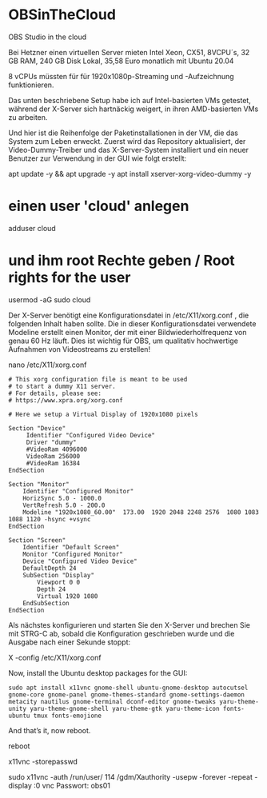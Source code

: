 # OBSinTheCloud
OBS Studio in the cloud


Bei Hetzner einen virtuellen Server mieten
Intel Xeon, CX51, 8VCPU´s, 32 GB RAM, 240 GB Disk Lokal, 35,58 Euro monatlich
mit Ubuntu 20.04

8 vCPUs müssten für für 1920x1080p-Streaming und -Aufzeichnung funktionieren.

Das unten beschriebene Setup habe ich auf Intel-basierten VMs getestet, während der X-Server sich hartnäckig weigert, in ihren AMD-basierten VMs zu arbeiten.

Und hier ist die Reihenfolge der Paketinstallationen in der VM, die das System zum Leben erweckt. Zuerst wird das Repository aktualisiert, der Video-Dummy-Treiber und das X-Server-System installiert und ein neuer Benutzer zur Verwendung in der GUI wie folgt erstellt:

apt update -y && apt upgrade -y
apt install xserver-xorg-video-dummy -y

# einen user 'cloud' anlegen
adduser cloud
# und ihm root Rechte geben / Root rights for the user
usermod -aG sudo cloud

Der X-Server benötigt eine Konfigurationsdatei in /etc/X11/xorg.conf , die folgenden Inhalt haben sollte. Die in dieser Konfigurationsdatei verwendete Modeline erstellt einen Monitor, der mit einer Bildwiederholfrequenz von genau 60 Hz läuft. Dies ist wichtig für OBS, um qualitativ hochwertige Aufnahmen von Videostreams zu erstellen!

nano /etc/X11/xorg.conf

```
# This xorg configuration file is meant to be used
# to start a dummy X11 server.
# For details, please see:
# https://www.xpra.org/xorg.conf

# Here we setup a Virtual Display of 1920x1080 pixels
 
Section "Device"
     Identifier "Configured Video Device"
     Driver "dummy"
     #VideoRam 4096000
     VideoRam 256000
     #VideoRam 16384
EndSection

Section "Monitor"
    Identifier "Configured Monitor"
    HorizSync 5.0 - 1000.0
    VertRefresh 5.0 - 200.0
    Modeline "1920x1080_60.00"  173.00  1920 2048 2248 2576  1080 1083 1088 1120 -hsync +vsync
EndSection

Section "Screen"
    Identifier "Default Screen"
    Monitor "Configured Monitor"
    Device "Configured Video Device"
    DefaultDepth 24
    SubSection "Display"
        Viewport 0 0
        Depth 24
        Virtual 1920 1080
    EndSubSection
EndSection
```
Als nächstes konfigurieren und starten Sie den X-Server und brechen Sie mit STRG-C ab, sobald die Konfiguration geschrieben wurde und die Ausgabe nach einer Sekunde stoppt:

X -config /etc/X11/xorg.conf 

Now, install the Ubuntu desktop packages for the GUI:

```
sudo apt install x11vnc gnome-shell ubuntu-gnome-desktop autocutsel gnome-core gnome-panel gnome-themes-standard gnome-settings-daemon metacity nautilus gnome-terminal dconf-editor gnome-tweaks yaru-theme-unity yaru-theme-gnome-shell yaru-theme-gtk yaru-theme-icon fonts-ubuntu tmux fonts-emojione
```

And that’s it, now reboot.

reboot

x11vnc -storepasswd 

sudo x11vnc -auth /run/user/ 114 /gdm/Xauthority -usepw -forever -repeat -display :0
vnc Passwort: obs01
